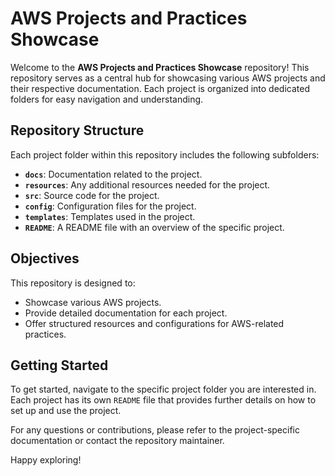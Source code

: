 # AWS Projects and Practices Showcase

Welcome to the **AWS Projects and Practices Showcase** repository! This repository serves as a central hub for showcasing various AWS projects and their respective documentation. Each project is organized into dedicated folders for easy navigation and understanding.

## Repository Structure

Each project folder within this repository includes the following subfolders:

- **`docs`**: Documentation related to the project.
- **`resources`**: Any additional resources needed for the project.
- **`src`**: Source code for the project.
- **`config`**: Configuration files for the project.
- **`templates`**: Templates used in the project.
- **`README`**: A README file with an overview of the specific project.

## Objectives

This repository is designed to:

- Showcase various AWS projects.
- Provide detailed documentation for each project.
- Offer structured resources and configurations for AWS-related practices.

## Getting Started

To get started, navigate to the specific project folder you are interested in. Each project has its own `README` file that provides further details on how to set up and use the project.

For any questions or contributions, please refer to the project-specific documentation or contact the repository maintainer.

Happy exploring!
